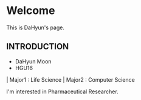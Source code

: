 # Welcome #

This is DaHyun's page.

## INTRODUCTION ##

* DaHyun Moon
* HGU16

| Major1 : Life Science
| Major2 : Computer Science

I'm interested in Pharmaceutical Researcher.
